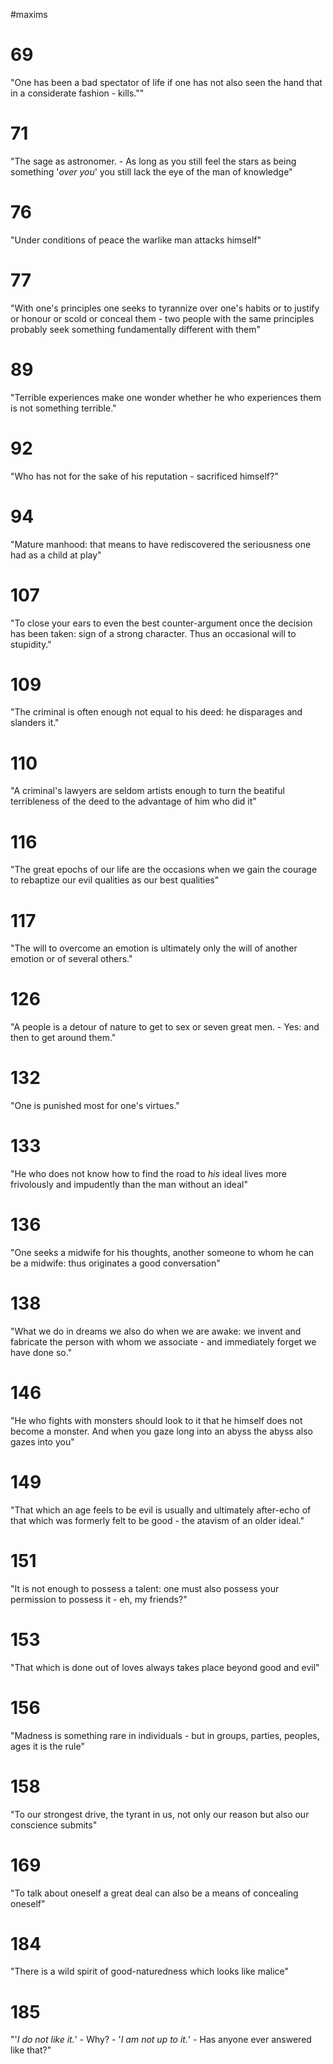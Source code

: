 #maxims
# 69
"One has been a bad spectator of life if one has not also seen the hand that in a considerate fashion - kills.""

# 71
"The sage as astronomer. -  As long as you still feel the stars as being something '*over you*' you still lack the eye of the man of knowledge"

# 76 
"Under conditions of peace the warlike man attacks himself"

# 77
"With one's principles one seeks to tyrannize over one's habits or to justify or honour or scold or conceal them - two people with the same principles probably seek something fundamentally different with them"

# 89
"Terrible experiences make one wonder whether he who experiences them is not something terrible."

# 92
"Who has not for the sake of his reputation - sacrificed himself?"

# 94
"Mature manhood: that means to have rediscovered the seriousness one had as a child at play"

# 107
"To close your ears to even the best counter-argument once the decision has been taken: sign of a strong character.  Thus an occasional will to stupidity."

# 109
"The criminal is often enough not equal to his deed: he disparages and slanders it."

# 110
"A criminal's lawyers are seldom artists enough to turn the beatiful terribleness of the deed to the advantage of him who did it"

# 116
"The great epochs of our life are the occasions when we gain the courage to rebaptize our evil qualities as our best qualities"

# 117
"The will to overcome an emotion is ultimately only the will of another emotion or of several others."


# 126
"A people is a detour of nature to get to sex or seven great men.  - Yes: and then to get around them."

# 132
"One is punished most for one's virtues."

# 133
"He who does not know how to find the road to *his* ideal lives more frivolously and impudently than the man without an ideal"

# 136
"One seeks a midwife for his thoughts, another someone to whom he can be a midwife: thus originates a good conversation"

# 138
"What we do in dreams we also do when we are awake: we invent and fabricate the person with whom we associate - and immediately forget we have done so."

# 146
"He who fights with monsters should look to it that he himself does not become a monster.  And when you gaze long into an abyss the abyss also gazes into you"

# 149
"That which an age feels to be evil is usually and ultimately after-echo of that which was formerly felt to be good - the atavism of an older ideal."

# 151
"It is not enough to possess a talent: one must also possess your permission to possess it - eh, my friends?"

# 153
"That which is done out of loves always takes place beyond good and evil"

# 156
"Madness is something rare in individuals - but in groups, parties, peoples, ages it is the rule"

# 158
"To our strongest drive, the tyrant in us, not only our reason but also our conscience submits"

# 169
"To talk about oneself a great deal can also be a means of concealing oneself"

# 184
"There is a wild spirit of good-naturedness which looks like malice"

# 185
"'*I do not like it.*' - Why? - '*I am not up to it.*' - Has anyone ever answered like that?"

